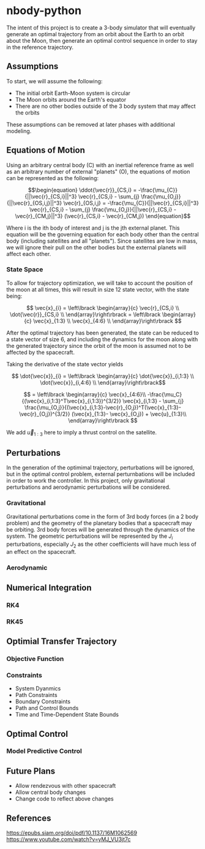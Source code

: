 # nbody-python

The intent of this project is to create a 3-body simulator that will eventually generate an optimal trajectory from an orbit about the Earth to an orbit about the Moon, then generate an optimal control sequence in order to stay in the reference trajectory.

## Assumptions
To start, we will assume the following:

- The initial orbit Earth-Moon system is circular
- The Moon orbits around the Earth's equator
- There are no other bodies outside of the 3 body system that may affect the orbits


These assumptions can be removed at later phases with additional modeling.


## Equations of Motion
Using an arbitrary central body (C) with an inertial reference frame as well as an arbitrary number of external "planets" (O), the equations of motion can be represented as the following:

$$\begin{equation}
\ddot{\vec{r}}_{CS,i} = -\frac{\mu_{C}}{||\vec{r}_{CS,i}||^3} \vec{r}_{CS,i} - \sum_{j} \frac{\mu_{O,j}}{||\vec{r}_{OS,i,j}||^3} \vec{r}_{OS,i,j}
= -\frac{\mu_{C}}{||\vec{r}_{CS,i}||^3} \vec{r}_{CS,i} - \sum_{j} \frac{\mu_{O,j}}{||\vec{r}_{CS,i} - \vec{r}_{CM,j}||^3} (\vec{r}_{CS,i} - \vec{r}_{CM,j})
\end{equation}$$ 

Where i is the ith body of interest and j is the jth external planet. This equation will be the governing equation for each body other than the central body (including satellites and all "planets"). Since satellites are low in mass, we will ignore their pull on the other bodies but the external planets will affect each other. 

### State Space

To allow for trajectory optimization, we will take to account the position of the moon at all times, this will result in size 12 state vector, with the state being:

$$
\vec{x}_{i} =  \left\lbrack \begin{array}{c}
\vec{r}_{CS,i} \\
\dot{\vec{r}}_{CS,i} \\
\end{array}\right\rbrack = 
\left\lbrack \begin{array}{c}
\vec{x}_{1:3} \\ 
\vec{x}_{4:6} \\ 
\end{array}\right\rbrack
$$

After the optimal trajectory has been generated, the state can be reduced to a state vector of size 6, and including the dynamics for the moon along with the generated trajectory since the orbit of the moon is assumed not to be affected by the spacecraft.

Taking the derivative of the state vector yields

$$
\dot{\vec{x}}_{i} = 
\left\lbrack \begin{array}{c}
\dot{\vec{x}}_{i,1:3} \\ 
\dot{\vec{x}}_{i,4:6} \\ 
\end{array}\right\rbrack$$ 

$$ =
\left\lbrack \begin{array}{c}
\vec{x}_{4:6}\\ 
-\frac{\mu_C}{(\vec{x}_{i,1:3}^T\vec{x}_{i,1:3})^{3/2}} \vec{x}_{i,1:3} - \sum_{j} \frac{\mu_{O,j}}{(\vec{x}_{i,1:3}-\vec{r}_{O,j})^T(\vec{x}_{1:3}-\vec{r}_{O,j})^{3/2}} (\vec{x}_{1:3}-  \vec{x}_{O,j}) + \vec{u}_{1:3}\\ 
\end{array}\right\rbrack
$$

We add $\vec{u}_{1:3}$ here to imply a thrust control on the satellite.

## Perturbations
In the generation of the optimimal trajectory, perturbations will be ignored, but in the optimal control problem, external perturnbations will be included in order to work the controller. In this project, only gravitational perturbations and aerodynamic perturbations will be considered. 
### Gravitational
Gravitational perturbations come in the form of 3rd body forces (in a 2 body problem) and the geometry of the planetary bodies that a spacecraft may be orbiting.
3rd body forces will be generated through the dynamics of the system. The geometric perturbations will be represented by the $J_i$ perturbations, especially $J_2$ as the other coefficients will have much less of an effect on the spacecraft. 
### Aerodynamic
### 


## Numerical Integration
### RK4
### RK45

## Optimial Transfer Trajectory
### Objective Function

### Constraints
- System Dyanmics
- Path Constraints
- Boundary Constraints
- Path and Control Bounds
- Time and Time-Dependent State Bounds

## Optimal Control
### Model Predictive Control

## Future Plans
- Allow rendezvous with other spacecraft
- Allow central body changes
- Change code to reflect above changes

## References
https://epubs.siam.org/doi/pdf/10.1137/16M1062569  
https://www.youtube.com/watch?v=yMJ_VU3jt7c
